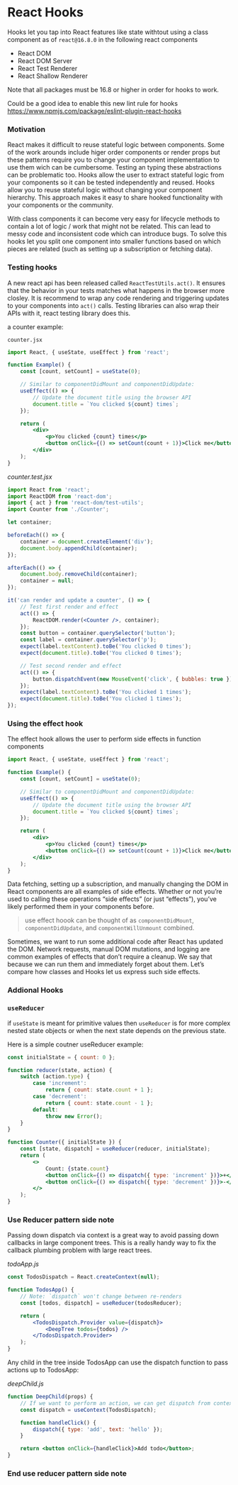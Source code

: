 # React Hooks

Hooks let you tap into React features like state withtout using a class component as of `react@16.8.0` in the following react components

-   React DOM
-   React DOM Server
-   React Test Renderer
-   React Shallow Renderer

Note that all packages must be 16.8 or higher in order for hooks to work.

Could be a good idea to enable this new lint rule for hooks https://www.npmjs.com/package/eslint-plugin-react-hooks

### Motivation

React makes it difficult to reuse stateful logic between components. Some of the work arounds include higer order components or render props but these patterns require you to change your component implementation to use them wich can be cumbersome. Testing an typing these abstractions can be problematic too. Hooks allow the user to extract stateful logic from your components so it can be tested independently and reused. Hooks allow you to reuse stateful logic without changing your component hierarchy. This approach makes it easy to share hooked functionality with your components or the community.

With class components it can become very easy for lifecycle methods to contain a lot of logic / work that might not be related. This can lead to messy code and inconsistent code which can introduce bugs. To solve this hooks let you split one component into smaller functions based on which pieces are related (such as setting up a subscription or fetching data).

### Testing hooks

A new react api has been released called `ReactTestUtils.act()`. It ensures that the behavior in your tests matches what happens in the browser more closley. It is recommend to wrap any code rendering and triggering updates to your components into `act()` calls. Testing libraries can also wrap their APIs with it, react testing library does this.

a counter example:

`counter.jsx`

```jsx
import React, { useState, useEffect } from 'react';

function Example() {
    const [count, setCount] = useState(0);

    // Similar to componentDidMount and componentDidUpdate:
    useEffect(() => {
        // Update the document title using the browser API
        document.title = `You clicked ${count} times`;
    });

    return (
        <div>
            <p>You clicked {count} times</p>
            <button onClick={() => setCount(count + 1)}>Click me</button>
        </div>
    );
}
```

_counter.test.jsx_

```jsx
import React from 'react';
import ReactDOM from 'react-dom';
import { act } from 'react-dom/test-utils';
import Counter from './Counter';

let container;

beforeEach(() => {
    container = document.createElement('div');
    document.body.appendChild(container);
});

afterEach(() => {
    document.body.removeChild(container);
    container = null;
});

it('can render and update a counter', () => {
    // Test first render and effect
    act(() => {
        ReactDOM.render(<Counter />, container);
    });
    const button = container.querySelector('button');
    const label = container.querySelector('p');
    expect(label.textContent).toBe('You clicked 0 times');
    expect(document.title).toBe('You clicked 0 times');

    // Test second render and effect
    act(() => {
        button.dispatchEvent(new MouseEvent('click', { bubbles: true }));
    });
    expect(label.textContent).toBe('You clicked 1 times');
    expect(document.title).toBe('You clicked 1 times');
});
```

### Using the effect hook

The effect hook allows the user to perform side effects in function components

```jsx
import React, { useState, useEffect } from 'react';

function Example() {
    const [count, setCount] = useState(0);

    // Similar to componentDidMount and componentDidUpdate:
    useEffect(() => {
        // Update the document title using the browser API
        document.title = `You clicked ${count} times`;
    });

    return (
        <div>
            <p>You clicked {count} times</p>
            <button onClick={() => setCount(count + 1)}>Click me</button>
        </div>
    );
}
```

Data fetching, setting up a subscription, and manually changing the DOM in React components are all examples of side effects. Whether or not you’re used to calling these operations “side effects” (or just “effects”), you’ve likely performed them in your components before.

> use effect hoook can be thought of as `componentDidMount`, `componentDidUpdate`, and `componentWillUnmount` combined.

Sometimes, we want to run some additional code after React has updated the DOM. Network requests, manual DOM mutations, and logging are common examples of effects that don’t require a cleanup. We say that because we can run them and immediately forget about them. Let’s compare how classes and Hooks let us express such side effects.

### Addional Hooks

### `useReducer`

if `useState` is meant for primitive values then `useReducer` is for more complex nested state objects or when the next state depends on the previous state.

Here is a simple coutner useReducer example:

```jsx
const initialState = { count: 0 };

function reducer(state, action) {
    switch (action.type) {
        case 'increment':
            return { count: state.count + 1 };
        case 'decrement':
            return { count: state.count - 1 };
        default:
            throw new Error();
    }
}

function Counter({ initialState }) {
    const [state, dispatch] = useReducer(reducer, initialState);
    return (
        <>
            Count: {state.count}
            <button onClick={() => dispatch({ type: 'increment' })}>+</button>
            <button onClick={() => dispatch({ type: 'decrement' })}>-</button>
        </>
    );
}
```

### Use Reducer pattern side note

Passing down dispatch via context is a great way to avoid passing down callbacks in large component trees. This is a really handy way to fix the callback plumbing problem with large react trees.

_todoApp.js_

```jsx
const TodosDispatch = React.createContext(null);

function TodosApp() {
    // Note: `dispatch` won't change between re-renders
    const [todos, dispatch] = useReducer(todosReducer);

    return (
        <TodosDispatch.Provider value={dispatch}>
            <DeepTree todos={todos} />
        </TodosDispatch.Provider>
    );
}
```

Any child in the tree inside TodosApp can use the dispatch function to pass actions up to TodosApp:

_deepChild.js_

```jsx
function DeepChild(props) {
    // If we want to perform an action, we can get dispatch from context.
    const dispatch = useContext(TodosDispatch);

    function handleClick() {
        dispatch({ type: 'add', text: 'hello' });
    }

    return <button onClick={handleClick}>Add todo</button>;
}
```

### End use reducer pattern side note
